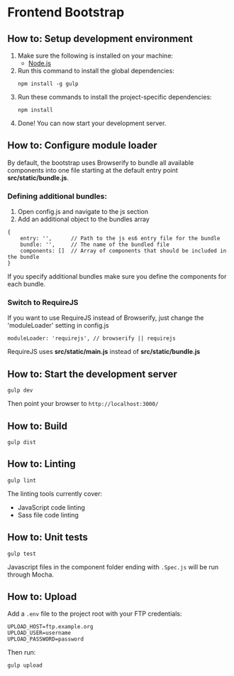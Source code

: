 # Frontend Bootstrap

## How to: Setup development environment
1. Make sure the following is installed on your machine:
    - [Node.js](http://nodejs.org/)
2. Run this command to install the global dependencies:
    ```
    npm install -g gulp
    ```
3. Run these commands to install the project-specific dependencies:
    ```
    npm install
    ```
4. Done! You can now start your development server.

## How to: Configure module loader
By default, the bootstrap uses Browserify to bundle all available components into one file starting at the default entry point **src/static/bundle.js**.

### Defining additional bundles:
1. Open config.js and navigate to the js section
2. Add an additional object to the bundles array
```
{
    entry: '',      // Path to the js es6 entry file for the bundle
    bundle: '',     // The name of the bundled file
    components: []  // Array of components that should be included in the bundle
}
```
If you specify additional bundles make sure you define the components for each bundle.

### Switch to RequireJS
If you want to use RequireJS instead of Browserify, just change the 'moduleLoader' setting in config.js
```
moduleLoader: 'requirejs', // browserify || requirejs
```
RequireJS uses **src/static/main.js** instead of **src/static/bundle.js**

## How to: Start the development server
```
gulp dev
```
Then point your browser to `http://localhost:3000/`

## How to: Build
```
gulp dist
```

## How to: Linting
```
gulp lint
```
The linting tools currently cover:
- JavaScript code linting
- Sass file code linting


## How to: Unit tests
```
gulp test
```
Javascript files in the component folder ending with `.Spec.js` will be run through Mocha.

## How to: Upload
Add a `.env` file to the project root with your FTP credentials:
```
UPLOAD_HOST=ftp.example.org
UPLOAD_USER=username
UPLOAD_PASSWORD=password
```
Then run:
```
gulp upload
```
